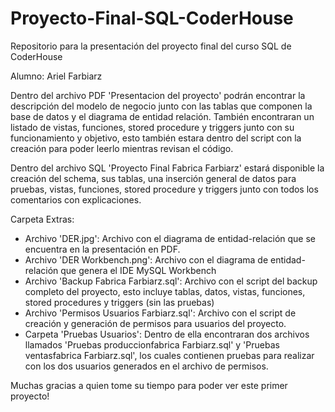 # Proyecto-Final-SQL-CoderHouse
Repositorio para la presentación del proyecto final del curso SQL de CoderHouse

Alumno: Ariel Farbiarz

Dentro del archivo PDF 'Presentacion del proyecto' podrán encontrar la descripción
del modelo de negocio junto con las tablas que componen la base de datos y el
diagrama de entidad relación. También encontraran un listado
de vistas, funciones, stored procedure y triggers junto con su funcionamiento
y objetivo, esto también estara dentro del script con la creación para poder
leerlo mientras revisan el código.

Dentro del archivo SQL 'Proyecto Final Fabrica Farbiarz' estará disponible la
creación del schema, sus tablas, una inserción general de datos para pruebas,
vistas, funciones, stored procedure y triggers junto con todos los comentarios
con explicaciones.

Carpeta Extras:
- Archivo 'DER.jpg': Archivo con el diagrama de entidad-relación que se encuentra
en la presentación en PDF.
- Archivo 'DER Workbench.png': Archivo con el diagrama de entidad-relación que genera
el IDE MySQL Workbench
- Archivo 'Backup Fabrica Farbiarz.sql': Archivo con el script del backup completo del
proyecto, esto incluye tablas, datos, vistas, funciones, stored procedures y triggers
(sin las pruebas)
- Archivo 'Permisos Usuarios Farbiarz.sql': Archivo con el script de creación y generación
de permisos para usuarios del proyecto.
- Carpeta 'Pruebas Usuarios': Dentro de ella encontraran dos archivos llamados
'Pruebas produccionfabrica Farbiarz.sql' y 'Pruebas ventasfabrica Farbiarz.sql', los cuales
contienen pruebas para realizar con los dos usuarios generados en el archivo de permisos.

Muchas gracias a quien tome su tiempo para poder ver este primer proyecto!

